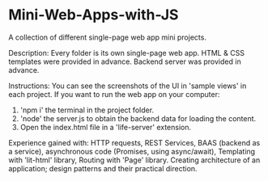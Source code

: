 # Mini-Web-Apps-with-JS
A collection of different single-page web app mini projects.

Description: Every folder is its own single-page web app. HTML & CSS templates were provided in advance. Backend server was provided in advance.

Instructions: You can see the screenshots of the UI in 'sample views' in each project. If you want to run the web app on your computer: 
  1. 'npm i' the terminal in the project folder.
  2. 'node' the server.js to obtain the backend data for loading the content.
  3. Open the index.html file in a 'life-server' extension.

Experience gained with: HTTP requests, REST Services, BAAS (backend as a service), asynchronous code (Promises, using async/await), Templating with 'lit-html' library, Routing with 'Page' library. Creating architecture of an application; design patterns and their practical direction.
  
 
